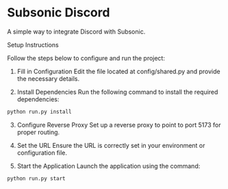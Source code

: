 # Subsonic Discord

A simple way to integrate Discord with Subsonic.

Setup Instructions

Follow the steps below to configure and run the project:

1. Fill in Configuration
Edit the file located at config/shared.py and provide the necessary details.


2. Install Dependencies
Run the following command to install the required dependencies:

```bash
python run.py install
```

3. Configure Reverse Proxy
Set up a reverse proxy to point to port 5173 for proper routing.


4. Set the URL
Ensure the URL is correctly set in your environment or configuration file.


5. Start the Application
Launch the application using the command:

```bash
python run.py start
```
